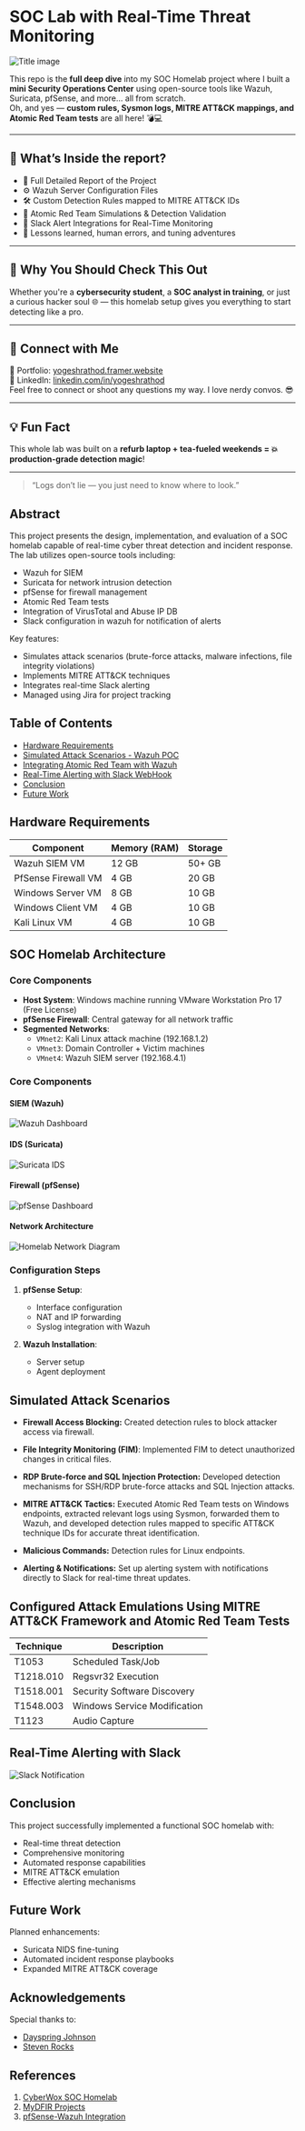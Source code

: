 # SOC Lab with Real-Time Threat Monitoring

![Title image](./images/title-image.png)


This repo is the **full deep dive** into my SOC Homelab project where I built a **mini Security Operations Center** using open-source tools like Wazuh, Suricata, pfSense, and more... all from scratch.  
Oh, and yes — **custom rules, Sysmon logs, MITRE ATT&CK mappings, and Atomic Red Team tests** are all here! 💣💻

---
## 🔧 What’s Inside the report?
- 📄 Full Detailed Report of the Project  
- ⚙️ Wazuh Server Configuration Files  
- 🛠️ Custom Detection Rules mapped to MITRE ATT&CK IDs  
- 🧪 Atomic Red Team Simulations & Detection Validation  
- 💬 Slack Alert Integrations for Real-Time Monitoring  
- 🧠 Lessons learned, human errors, and tuning adventures

---

## 🚀 Why You Should Check This Out
Whether you're a **cybersecurity student**, a **SOC analyst in training**, or just a curious hacker soul 🌐 — this homelab setup gives you everything to start detecting like a pro.

---

## 👀 Connect with Me
🔗 Portfolio: [yogeshrathod.framer.website](https://yogeshrathod.framer.website)  
💼 LinkedIn: [linkedin.com/in/yogeshrathod](https://www.linkedin.com/in/yrathod/)  
Feel free to connect or shoot any questions my way. I love nerdy convos. 😎  

---

## 💡 Fun Fact
This whole lab was built on a **refurb laptop + tea-fueled weekends = 💥 production-grade detection magic**!

---

> “Logs don’t lie — you just need to know where to look.”  
## Abstract

This project presents the design, implementation, and evaluation of a SOC homelab capable of real-time cyber threat detection and incident response. The lab utilizes open-source tools including:

- Wazuh for SIEM
- Suricata for network intrusion detection
- pfSense for firewall management
- Atomic Red Team tests 
- Integration of VirusTotal and Abuse IP DB
- Slack configuration in wazuh for notification of alerts

Key features:
- Simulates attack scenarios (brute-force attacks, malware infections, file integrity violations)
- Implements MITRE ATT&CK techniques
- Integrates real-time Slack alerting
- Managed using Jira for project tracking

## Table of Contents

- [Hardware Requirements](#hardware-requirements)
- [Simulated Attack Scenarios - Wazuh POC](#simulated-attack-scenarios)
- [Integrating Atomic Red Team with Wazuh](#configured-attack-emulations-using-mitre-attck-framework-and-atomic-red-team-tests)
- [Real-Time Alerting with Slack WebHook](#real-time-alerting-with-slack)
- [Conclusion](#conclusion)
- [Future Work](#future-work)

## Hardware Requirements

| Component           | Memory (RAM) | Storage |
|---------------------|--------------|---------|
| Wazuh SIEM VM       | 12 GB        | 50+ GB  |
| PfSense Firewall VM | 4 GB         | 20 GB   |
| Windows Server VM   | 8 GB         | 10 GB   |
| Windows Client VM   | 4 GB         | 10 GB   |
| Kali Linux VM       | 4 GB         | 10 GB   |


## SOC Homelab Architecture

### Core Components
- **Host System**: Windows machine running VMware Workstation Pro 17 (Free License)
- **pfSense Firewall**: Central gateway for all network traffic
- **Segmented Networks**:
  - `VMnet2`: Kali Linux attack machine (192.168.1.2)
  - `VMnet3`: Domain Controller + Victim machines
  - `VMnet4`: Wazuh SIEM server (192.168.4.1)


### Core Components

#### SIEM (Wazuh)
![Wazuh Dashboard](images/wazuh-dashboard.png)

#### IDS (Suricata)
![Suricata IDS](images/suricata-dashboard.png)

#### Firewall (pfSense)
![pfSense Dashboard](images/firewall-dashboard.png)

#### Network Architecture
![Homelab Network Diagram](images/network-diagram.png)

### Configuration Steps

1. **pfSense Setup**:
   - Interface configuration
   - NAT and IP forwarding
   - Syslog integration with Wazuh

2. **Wazuh Installation**:
   - Server setup
   - Agent deployment

## Simulated Attack Scenarios

- **Firewall Access Blocking:** Created detection rules to block attacker access via firewall.

- **File Integrity Monitoring (FIM)**: Implemented FIM to detect unauthorized changes in critical files.

- **RDP Brute-force and SQL Injection Protection:** Developed detection mechanisms for SSH/RDP brute-force attacks and SQL Injection attacks.

- **MITRE ATT&CK Tactics:** Executed Atomic Red Team tests on Windows endpoints, extracted relevant logs using Sysmon, forwarded them to Wazuh, and developed detection rules mapped to specific ATT&CK technique IDs for accurate threat identification.

- **Malicious Commands:** Detection rules for Linux endpoints. 

- **Alerting & Notifications:** Set up alerting system with notifications directly to Slack for real-time threat updates.

## Configured Attack Emulations Using MITRE ATT&CK Framework and Atomic Red Team Tests

| Technique | Description 
|-----------|-------------
| T1053 | Scheduled Task/Job 
| T1218.010 | Regsvr32 Execution 
| T1518.001 | Security Software Discovery 
| T1548.003 | Windows Service Modification
| T1123 | Audio Capture

## Real-Time Alerting with Slack
![Slack Notification](images/slack-alerts.png)

## Conclusion

This project successfully implemented a functional SOC homelab with:
- Real-time threat detection
- Comprehensive monitoring
- Automated response capabilities
- MITRE ATT&CK emulation
- Effective alerting mechanisms

## Future Work

Planned enhancements:
- Suricata NIDS fine-tuning
- Automated incident response playbooks
- Expanded MITRE ATT&CK coverage

## Acknowledgements

Special thanks to:
- [Dayspring Johnson](https://www.linkedin.com/in/dayspringjohnson/)
- [Steven Rocks](https://www.linkedin.com/company/mydfir/about/)

## References

1. [CyberWox SOC Homelab](https://www.youtube.com/playlist?list=PLDqMNdDvMsRkmtiKcZwbhOz7MeLQE0r3G)
2. [MyDFIR Projects](https://www.youtube.com/playlist?list=PLG6KGSNK4PuBWmX9NykU0wnWamjxdKhDJ)
3. [pfSense-Wazuh Integration](https://benheater.com/integrating-pfsense-with-wazuh/)